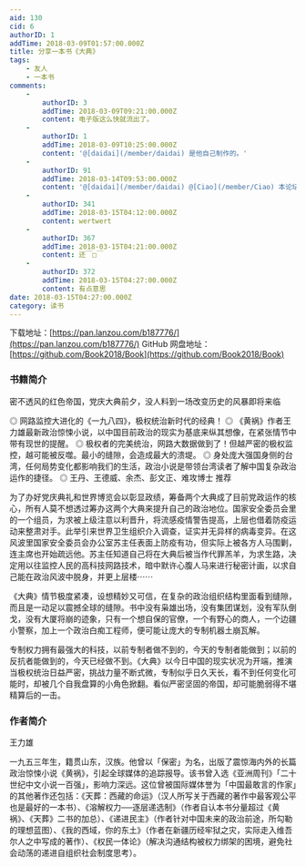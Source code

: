 ```yaml
---
aid: 130
cid: 6
authorID: 1
addTime: 2018-03-09T01:57:00.000Z
title: 分享一本书《大典》
tags:
    - 友人
    - 一本书
comments:
    -
        authorID: 3
        addTime: 2018-03-09T09:21:00.000Z
        content: 电子版这么快就流出了。
    -
        authorID: 1
        addTime: 2018-03-09T10:25:00.000Z
        content: '@[daidai](/member/daidai) 是他自己制作的。'
    -
        authorID: 91
        addTime: 2018-03-14T09:53:00.000Z
        content: '@[daidai](/member/daidai) @[Ciao](/member/Ciao) 本论坛被爆吧了吗？'
    -
        authorID: 341
        addTime: 2018-03-15T04:12:00.000Z
        content: wertwert
    -
        authorID: 367
        addTime: 2018-03-15T04:21:00.000Z
        content: 还￣□￣
    -
        authorID: 372
        addTime: 2018-03-15T04:27:00.000Z
        content: 有点意思
date: 2018-03-15T04:27:00.000Z
category: 读书
---
```


下载地址：[https://pan.lanzou.com/b187776/](https://pan.lanzou.com/b187776/) GitHub 网盘地址：[https://github.com/Book2018/Book](https://github.com/Book2018/Book)

### [](#%E4%B9%A6%E7%B1%8D%E7%AE%80%E4%BB%8B)书籍简介

密不透风的红色帝国，党庆大典前夕，没人料到一场改变历史的风暴即将来临

◎ 网路监控大进化的《一九八四》，极权统治新时代的经典！ ◎ 《黄祸》作者王力雄最新政治惊悚小说，以中国目前政治的现实为基底来纵其想像，在紧张情节中带有现世的提醒。 ◎ 极权者的完美统治，网路大数据做到了！但越严密的极权监控，越可能被反噬。最小的缝隙，会造成最大的溃堤。 ◎ 身处庞大强国身侧的台湾，任何局势变化都影响我们的生活，政治小说是带领台湾读者了解中国复杂政治运作的捷径。 ◎ 王丹、王德威、余杰、彭文正、难攻博士 推荐

为了办好党庆典礼和世界博览会以彰显政绩，筹备两个大典成了目前党政运作的核心，所有人莫不想透过筹办这两个大典来提升自己的政治地位。国家安全委员会里的一个组员，为求被上级注意以利晋升，将流感疫情警告提高，上层也借着防疫运动来整肃对手。此举引来世界卫生组织介入调查，证实并无异样的病毒变异。在这风波里国家安全委员会办公室苏主任表面上防疫有功，但实际上被各方人马围剿，连主席也开始疏远他。苏主任知道自己将在大典后被当作代罪羔羊，为求生路，决定用以往监控人民的高科技网路技术，暗中默许心腹人马来进行秘密计画，以求自己能在政治风波中脱身，并更上层楼⋯⋯

《大典》情节极度紧凑，设想精妙又可信，在复杂的政治组织结构里面看到缝隙，而且是一动足以震撼全球的缝隙。书中没有枭雄出场，没有集团谋划，没有军队倒戈，没有大厦将崩的迹象，只有一个想自保的官僚，一个有野心的商人，一个边疆小警察，加上一个政治白痴工程师，便可能让庞大的专制机器土崩瓦解。

专制权力拥有最强大的科技，以前专制者做不到的，今天的专制者能做到；以前的反抗者能做到的，今天已经做不到。《大典》以今日中国的现实状况为开端，推演当极权统治日益严密，挑战力量不断式微，专制似乎日久天长，看不到任何变化可能时，却被几个自我盘算的小角色掀翻。看似严密坚固的帝国，却可能脆弱得不堪精算后的一击。

### [](#%E4%BD%9C%E8%80%85%E7%AE%80%E4%BB%8B)作者简介

王力雄

一九五三年生，籍贯山东，汉族。他曾以「保密」为名，出版了震惊海内外的长篇政治惊悚小说《黄祸》，引起全球媒体的追踪报导。该书曾入选《亚洲周刊》「二十世纪中文小说一百强」，影响力深远。这位曾被国际媒体誉为「中国最敢言的作家」的其他著作还包括：《天葬：西藏的命运》（汉人所写关于西藏的著作中最客观公平也是最好的一本书）、《溶解权力──逐层递选制》（作者自认本书分量超过《黄祸》、《天葬》二书的加总）、《递进民主》（作者针对中国未来的政治前途，所勾勒的理想蓝图）、《我的西域，你的东土》（作者在新疆历经牢狱之灾，实际走入维吾尔人之中写成的著作）、《权民一体论》（解决沟通结构被权力绑架的困境，避免社会动荡的递进自组织社会制度思考）。
